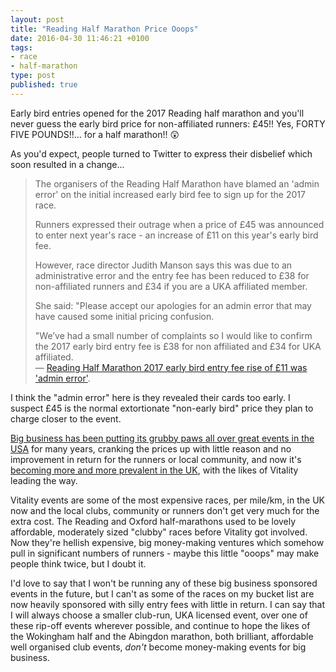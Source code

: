 ```yaml
---
layout: post
title: "Reading Half Marathon Price Ooops"
date: 2016-04-30 11:46:21 +0100
tags:
- race
- half-marathon
type: post
published: true
---
```

Early bird entries opened for the 2017 Reading half marathon and you'll never guess the early bird price for non-affiliated runners: £45!!  Yes, FORTY FIVE POUNDS!!... for a half marathon!! 😲

As you'd expect, people turned to Twitter to express their disbelief which soon resulted in a change...

> The organisers of the Reading Half Marathon have blamed an 'admin error' on the initial increased early bird fee to sign up for the 2017 race.
>
> Runners expressed their outrage when a price of £45 was announced to enter next year's race - an increase of £11 on this year's early bird fee.
>
> However, race director Judith Manson says this was due to an administrative error and the entry fee has been reduced to £38 for non-affiliated runners and £34 if you are a UKA affiliated member.
>
> She said: "Please accept our apologies for an admin error that may have caused some initial pricing confusion.
>
> "We’ve had a small number of complaints so I would like to confirm the 2017 early bird entry fee is £38 for non affiliated and £34 for UKA affiliated.  
> — [Reading Half Marathon 2017 early bird entry fee rise of £11 was 'admin error'](https://www.getreading.co.uk/news/reading-berkshire-news/reading-half-marathon-2017-early-11223845).

I think the "admin error" here is they revealed their cards too early. I suspect £45 is the normal extortionate "non-early bird" price they plan to charge closer to the event.

[Big business has been putting its grubby paws all over great events in the USA](https://www.esquire.com/news-politics/a21913/the-running-racket/) for many years, cranking the prices up with little reason and no improvement in return for the runners or local community, and now it's [becoming more and more prevalent in the UK](https://www.theguardian.com/lifeandstyle/datablog/2015/mar/17/running-costs-what-are-the-worlds-most-expensive-marathons), with the likes of Vitality leading the way.

Vitality events are some of the most expensive races, per mile/km, in the UK now and the local clubs, community or runners don't get very much for the extra cost. The Reading and Oxford half-marathons used to be lovely affordable, moderately sized "clubby" races before Vitality got involved.  Now they're hellish expensive, big money-making ventures which somehow pull in significant numbers of runners - maybe this little "ooops" may make people think twice, but I doubt it.

I'd love to say that I won't be running any of these big business sponsored events in the future, but I can't as some of the races on my bucket list are now heavily sponsored with silly entry fees with little in return.  I can say that I will always choose a smaller club-run, UKA licensed event, over one of these rip-off events wherever possible, and continue to hope the likes of the Wokingham half and the Abingdon marathon, both brilliant, affordable well organised club events, _don't_ become money-making events for big business.
